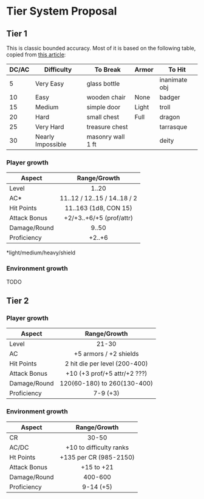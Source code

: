 
# Tier System Proposal

## Tier 1

This is classic bounded accuracy. Most of it is based on the following table,
copied from [this article][1]:

| DC/AC | Difficulty         | To Break           | Armor | To Hit        |
| ----- | ------------------ | ------------------ | ----- | ------------- |
| 5     | Very Easy          | glass bottle       |       | inanimate obj |
| 10    | Easy               | wooden chair       | None  | badger        |
| 15    | Medium             | simple door        | Light | troll         |
| 20    | Hard               | small chest        | Full  | dragon        |
| 25    | Very Hard          | treasure chest     |       | tarrasque     |
| 30    | Nearly Impossible  | masonry wall 1 ft  |       | deity         |

### Player growth

| Aspect        | Range/Growth                  |
| ------------- |:-----------------------------:|
| Level         | 1..20                         |
| AC*           | 11..12 / 12..15 / 14..18 / 2  |
| Hit Points    | 11..163 (1d8, CON 15)         |
| Attack Bonus  | +2/+3..+6/+5 (prof/attr)      |
| Damage/Round  | 9..50                         |
| Proficiency   | +2..+6                        |

*light/medium/heavy/shield

### Environment growth

TODO

## Tier 2

### Player growth

| Aspect        | Range/Growth                  |
| ------------- |:-----------------------------:|
| Level         | 21-30                         |
| AC            | +5 armors / +2 shields        |
| Hit Points    | 2 hit die per level (200-400) |
| Attack Bonus  | +10 (+3 prof/+5 attr/+2 ???)  |
| Damage/Round  | 120(60-180) to 260(130-400)   |
| Proficiency   | 7-9 (+3)                      |

### Environment growth

| Aspect        | Range/Growth                  |
| ------------- |:-----------------------------:|
| CR            | 30-50                         |
| AC/DC         | +10 to difficulty ranks       |
| Ht Points     | +135 per CR (985-2150)        |
| Attack Bonus  | +15 to +21                    |
| Damage/Round  | 400-600                       |
| Proficiency   | 9-14 (+5)                     |

[1]:https://olddungeonmaster.wordpress.com/2014/08/30/bounded-accuracy/
